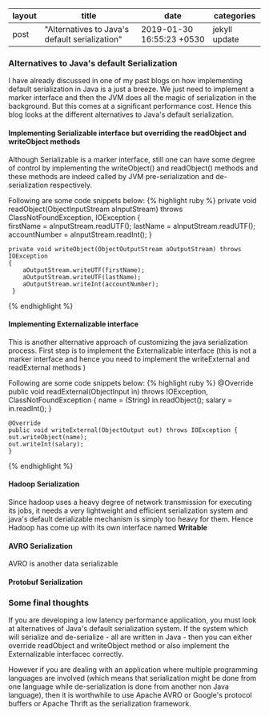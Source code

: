 |layout|title|date|categories|
|---|---|---|---|
post|"Alternatives to Java's default serialization"|2019-01-30 16:55:23 +0530|jekyll update| 

### Alternatives to Java's default Serialization
I have already discussed in one of my past blogs on how implementing default serialization in Java is a just a breeze. We just need to implement a marker interface and then the JVM does all the magic of serialization in the background. But this comes at a significant performance cost.
Hence this blog looks at the different alternatives to Java's default serialization.

#### Implementing Serializable interface but overriding the readObject and writeObject methods
Although Serializable is a marker interface, still one can have some degree of control by implementing the writeObject() and readObject() methods and these methods are indeed called by JVM pre-serialization and de-serialization respectively.

Following are some code snippets below:
{% highlight ruby %}
  private void readObject(ObjectInputStream aInputStream) throws ClassNotFoundException, IOException
    {      
        firstName = aInputStream.readUTF();
        lastName = aInputStream.readUTF();
        accountNumber = aInputStream.readInt();
       }
 
    private void writeObject(ObjectOutputStream aOutputStream) throws IOException
    {
        aOutputStream.writeUTF(firstName);
        aOutputStream.writeUTF(lastName);
        aOutputStream.writeInt(accountNumber);
     }
{% endhighlight %}

#### Implementing Externalizable interface
This is another alternative approach of customizing the java serialization process. First step is to implement the Externalizable interface (this is not a marker interface and hence you need to implement the writeExternal and readExternal methods )

Following are some code snippets below:
{% highlight ruby %}
  @Override
    public void readExternal(ObjectInput in) throws IOException, ClassNotFoundException {
	name 	= (String) in.readObject();
	salary  = in.readInt();
    }

    @Override
    public void writeExternal(ObjectOutput out) throws IOException {
	out.writeObject(name);
	out.writeInt(salary);
    }
{% endhighlight %}

#### Hadoop Serialization
Since hadoop uses a heavy degree of network transmission for executing its jobs, it needs a very lightweight and efficient serialization system and java's default derializable mechanism is simply too heavy for them. Hence Hadoop has come up with its own interface named **Writable** 

#### AVRO Serialization
AVRO is another data serializable 


#### Protobuf Serialization


### Some final thoughts 
If you are developing a low latency performance application, you must look at alternatives of Java's default serialization system. If the system which will serialize and de-serialize - all are written in Java - then you can either override readObject and writeObject method or also implement the Externalizable interfacec correctly.

However if you are dealing with an application where multiple programming languages are involved (which means that serialization might be done from one language while de-serialization is done from another non Java language), then it is worthwhile to use Apache AVRO or Google's protocol buffers or Apache Thrift as the serialization framework. 
